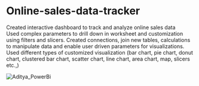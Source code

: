 # Online-sales-data-tracker
Created interactive dashboard to track and analyze online sales data	
Used complex parameters to drill down in worksheet and customization using filters and slicers.
Created connections, join new tables, calculations to manipulate data and enable user driven parameters for visualizations.
Used different types of customized visualization (bar chart, pie chart, donut chart, clustered bar chart, scatter chart, line chart, area chart, map, slicers etc.,)

![Aditya_PowerBi](https://user-images.githubusercontent.com/51825095/226467576-bb5b725f-8ce7-4ef1-81ae-caea0cab2142.png)
